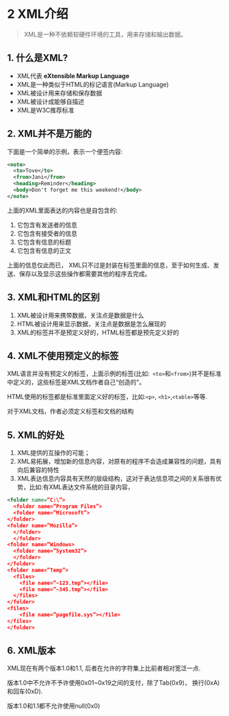 # 2 XML介绍
>XML是一种不依赖软硬件环境的工具，用来存储和输出数据。

## 1. 什么是XML?
* XML代表 **eXtensible Markup Language**
* XML是一种类似于HTML的标记语言(Markup Language)
* XML被设计用来存储和保存数据
* XML被设计成能够自描述
* XML是W3C推荐标准

## 2. XML并不是万能的
下面是一个简单的示例，表示一个便签内容:
```xml
<note>
  <to>Tove</to>
  <from>Jani</from>
  <heading>Reminder</heading>
  <body>Don't forget me this weekend!</body>
</note>
```

上面的XML里面表达的内容也是自包含的:
1. 它包含有发送者的信息
2. 它包含有接受者的信息
3. 它包含有信息的标题
4. 它包含有信息的正文

上面的信息仅此而已， XML只不过是封装在标签里面的信息，至于如何生成、发送、保存以及显示这些操作都需要其他的程序去完成。

## 3. XML和HTML的区别
1. XML被设计用来携带数据，关注点是数据是什么
2. HTML被设计用来显示数据，关注点是数据是怎么展现的
3. XML的标签并不是预定义好的，HTML标签都是预先定义好的

## 4. XML不使用预定义的标签
XML语言并没有预定义的标签，上面示例的标签(比如:` <to>`和`<from>`)并不是标准中定义的，这些标签是XML文档作者自己“创造的"。

HTML使用的标签都是标准里面定义好的标签，比如:`<p>`, `<h1>`,`<table>`等等.

对于XML文档，作者必须定义标签和文档的结构

## 5. XML的好处
1. XML提供的互操作的可能；
2. XML易拓展，增加新的信息内容，对原有的程序不会造成兼容性的问题，具有向后兼容的特性
3. XML表达信息内容具有天然的层级结构，这对于表达信息项之间的关系很有优势，比如:有XML表达文件系统的目录内容，

```xml
<folder name=”C:\”>
  <folder name=”Program Files”>
  <folder name=”Microsoft”>
</folder>
<folder name=”Mozilla”>
  </folder>
  </folder>
<folder name=”Windows>
  <folder name=”System32”>
  </folder>
</folder>
<folder name=”Temp”>
  <files>
  	<file name=”~123.tmp”></file>
  	<file name=”~345.tmp”></file>
  </files>
</folder>
<files>
	<file name=”pagefile.sys”></file>
</files>
</folder>
```
## 6. XML版本
XML现在有两个版本1.0和1.1, 后者在允许的字符集上比前者相对宽泛一点.

版本1.0中不允许不予许使用0x01~0x19之间的支付，除了Tab(0x9)， 换行(0xA)和回车(0xD).

版本1.0和1.1都不允许使用null(0x0)
